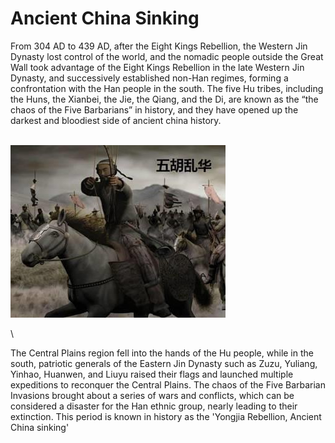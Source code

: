 # Ancient China Sinking

From 304 AD to 439 AD, after the Eight Kings Rebellion, the Western Jin Dynasty lost control of the world, and the nomadic people outside the Great Wall took advantage of the Eight Kings Rebellion in the late Western Jin Dynasty, and successively established non-Han regimes, forming a confrontation with the Han people in the south. The five Hu tribes, including the Huns, the Xianbei, the Jie, the Qiang, and the Di, are known as the “the chaos of the Five Barbarians” in history, and they have opened up the darkest and bloodiest side of ancient china history.

\
![](<../.gitbook/assets/image (2).png>)

\


The Central Plains region fell into the hands of the Hu people, while in the south, patriotic generals of the Eastern Jin Dynasty such as Zuzu, Yuliang, Yinhao, Huanwen, and Liuyu raised their flags and launched multiple expeditions to reconquer the Central Plains. The chaos of the Five Barbarian Invasions brought about a series of wars and conflicts, which can be considered a disaster for the Han ethnic group, nearly leading to their extinction. This period is known in history as the 'Yongjia Rebellion, Ancient China sinking'
